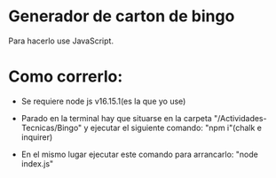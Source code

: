 # Generador de carton de bingo
Para hacerlo use JavaScript.

# Como correrlo:

- Se requiere node js v16.15.1(es la que yo use)

- Parado en la terminal hay que situarse en la carpeta "/Actividades-Tecnicas/Bingo" y ejecutar el siguiente comando: "npm i"(chalk e inquirer)


- En el mismo lugar ejecutar este comando para arrancarlo: "node index.js"
